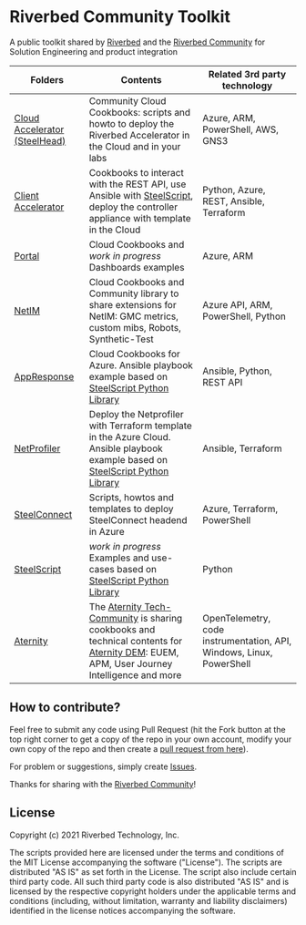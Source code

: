 # Riverbed Community Toolkit

A public toolkit shared by [Riverbed](https://www.riverbed.com) and the [Riverbed Community](https://community.riverbed.com) for Solution Engineering and product integration

| Folders | Contents | Related 3rd party technology |
| --- | --- | --- |
| [Cloud Accelerator (SteelHead)](/SteelHead) | Community Cloud Cookbooks: scripts and howto to deploy the Riverbed Accelerator in the Cloud and in your labs | Azure, ARM, PowerShell, AWS, GNS3 |
| [Client Accelerator](/Client%20Accelerator) | Cookbooks to interact with the REST API, use Ansible with [SteelScript](https://github.com/riverbed/steelscript), deploy the controller appliance with template in the Cloud | Python, Azure, REST, Ansible, Terraform |
| [Portal](/Portal/Azure-Cloud-Cookbooks/101-portal-simple-demo) | Cloud Cookbooks and *work in progress* Dashboards examples | Azure, ARM |
| [NetIM](/NetIM) | Cloud Cookbooks and Community library to share extensions for NetIM: GMC metrics, custom mibs, Robots, Synthetic-Test | Azure API, ARM, PowerShell, Python |
| [AppResponse](/AppResponse) | Cloud Cookbooks for Azure. Ansible playbook example based on [SteelScript Python Library](https://github.com/riverbed/steelscript)| Ansible, Python, REST API |
| [NetProfiler](/NetProfiler) | Deploy the Netprofiler with Terraform template in the Azure Cloud. Ansible playbook example based on [SteelScript Python Library](https://github.com/riverbed/steelscript)| Ansible, Terraform |
| [SteelConnect](/SteelConnect) | Scripts, howtos and templates to deploy SteelConnect headend in Azure | Azure, Terraform, PowerShell |
| [SteelScript](#) | *work in progress* Examples and use-cases based on [SteelScript Python Library](https://github.com/riverbed/steelscript) | Python |
| [Aternity](https://github.com/Aternity/Tech-Community) | The [Aternity Tech-Community](https://github.com/Aternity/Tech-Community) is sharing cookbooks and technical contents for [Aternity DEM](https://www.aternity.com/): EUEM, APM, User Journey Intelligence and more | OpenTelemetry, code instrumentation, API, Windows, Linux, PowerShell |



## How to contribute?

Feel free to submit any code using Pull Request (hit the Fork button at the top right corner to get a copy of the repo in your own account, modify your own copy of the repo and then create a [pull request from here](https://github.com/riverbed/Riverbed-Community-Toolkit/pulls)). 

For problem or suggestions, simply create [Issues](https://github.com/riverbed/Riverbed-Community-Toolkit/issues).

Thanks for sharing with the [Riverbed Community](https://community.riverbed.com)!

## License

Copyright (c) 2021 Riverbed Technology, Inc.

The scripts provided here are licensed under the terms and conditions of the MIT License accompanying the software ("License"). The scripts are distributed "AS IS" as set forth in the License. The script also include certain third party code. All such third party code is also distributed "AS IS" and is licensed by the respective copyright holders under the applicable terms and conditions (including, without limitation, warranty and liability disclaimers) identified in the license notices accompanying the software.
